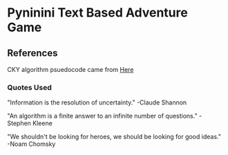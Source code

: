 # Pyninini Text Based Adventure Game

## References
CKY algorithm psuedocode came from [Here](https://www.inf.ed.ac.uk/teaching/courses/fnlp/lectures/12_slides-2x2.pdf)

### Quotes Used
"Information is the resolution of uncertainty." -Claude Shannon

"An algorithm is a finite answer to an infinite number of questions." -Stephen Kleene

"We shouldn't be looking for heroes, we should be looking for good ideas." -Noam Chomsky
